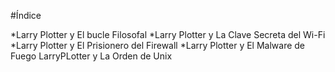 #Índice

*Larry Plotter y El bucle Filosofal
*Larry Plotter y La Clave Secreta del Wi-Fi
*Larry Plotter y El Prisionero del Firewall
*Larry Plotter y El Malware de Fuego
LarryPLotter y La Orden de Unix
